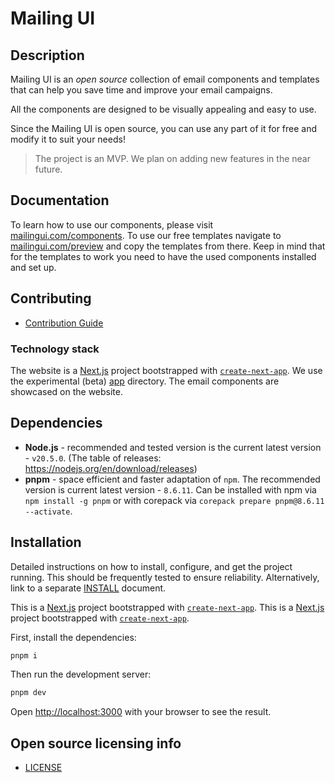 # Mailing UI

## Description

Mailing UI is an _open source_ collection of email components and templates that can help you save time and improve your email campaigns.

All the components are designed to be visually appealing and easy to use.

Since the Mailing UI is open source, you can use any part of it for free and modify it to suit your needs!

> The project is an MVP. We plan on adding new features in the near future.

## Documentation

To learn how to use our components, please visit [mailingui.com/components](https://mailingui.com/components).
To use our free templates navigate to [mailingui.com/preview](https://mailingui.com/preview) and copy the templates
from there. Keep in mind that for the templates to work you need to have the used components installed and set up.

## Contributing

- [Contribution Guide](contributing.md)

### Technology stack

The website is a [Next.js](https://nextjs.org/) project bootstrapped with [`create-next-app`](https://github.com/vercel/next.js/tree/canary/packages/create-next-app). We use the experimental (beta) [app](https://beta.nextjs.org/docs/routing/defining-routes) directory. The email components are showcased on the website.

## Dependencies

- **Node.js** - recommended and tested version is the current latest version -  `v20.5.0`. (The table of releases: https://nodejs.org/en/download/releases)
- **pnpm** - space efficient and faster adaptation of `npm`. The recommended version is current latest version - `8.6.11`. Can be installed with npm via `npm install -g pnpm` or with corepack via `corepack prepare pnpm@8.6.11 --activate`.

## Installation

Detailed instructions on how to install, configure, and get the project running.
This should be frequently tested to ensure reliability. Alternatively, link to
a separate [INSTALL](INSTALL.md) document.

This is a [Next.js](https://nextjs.org/) project bootstrapped with [`create-next-app`](https://github.com/vercel/next.js/tree/canary/packages/create-next-app).
This is a [Next.js](https://nextjs.org/) project bootstrapped with [`create-next-app`](https://github.com/vercel/next.js/tree/canary/packages/create-next-app).

First, install the dependencies:

```bash
pnpm i
```

Then run the development server:

```bash
pnpm dev
```

Open [http://localhost:3000](http://localhost:3000) with your browser to see the result.

## Open source licensing info

- [LICENSE](LICENSE)
